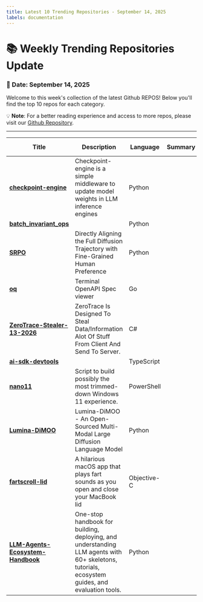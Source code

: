```yaml
---
title: Latest 10 Trending Repositories - September 14, 2025
labels: documentation
---
```

# 📚 Weekly Trending Repositories Update

### 📅 Date: September 14, 2025

Welcome to this week's collection of the latest Github REPOS! Below you'll find the top 10 repos for each category.

💡 **Note**: For a better reading experience and access to more repos, please visit our [Github Repository](https://github.com/marc-ko/daily-trending-repo).

---

| **Title** | **Description** | **Language** | **Summary** | **Tags** | **Stars Count** |
| --- | --- | --- | --- | --- | --- |
| **[checkpoint-engine](https://github.com/MoonshotAI/checkpoint-engine)** | Checkpoint-engine is a simple middleware to update model weights in LLM inference engines | Python |  |  | 595 |
| **[batch_invariant_ops](https://github.com/thinking-machines-lab/batch_invariant_ops)** |  | Python |  |  | 522 |
| **[SRPO](https://github.com/Tencent-Hunyuan/SRPO)** | Directly Aligning the Full Diffusion Trajectory with Fine-Grained Human Preference | Python |  |  | 417 |
| **[oq](https://github.com/plutov/oq)** | Terminal OpenAPI Spec viewer | Go |  |  | 410 |
| **[ZeroTrace-Stealer-13-2026](https://github.com/luis22d/ZeroTrace-Stealer-13-2026)** | ZeroTrace Is Designed To Steal Data/Information Alot Of Stuff From Client And Send To Server. | C# |  | <details><summary>crypt...</summary><p>crypter, crypter-fud, fud-crypter, fud-stealer, panel-stealer, stealer, stealer-files, stealer-fud, stealer-panel, stealing</p></details> | 407 |
| **[ai-sdk-devtools](https://github.com/midday-ai/ai-sdk-devtools)** |  | TypeScript |  |  | 340 |
| **[nano11](https://github.com/ntdevlabs/nano11)** | Script to build possibly the most trimmed-down Windows 11 experience. | PowerShell |  |  | 333 |
| **[Lumina-DiMOO](https://github.com/Alpha-VLLM/Lumina-DiMOO)** | Lumina-DiMOO - An Open-Sourced Multi-Modal Large Diffusion Language Model | Python |  | <details><summary>diffu...</summary><p>diffusion-large-language-model, discrete-diffusion-models, unified-multimodal-understanding-and-generation</p></details> | 288 |
| **[fartscroll-lid](https://github.com/iannuttall/fartscroll-lid)** | A hilarious macOS app that plays fart sounds as you open and close your MacBook lid | Objective-C |  |  | 286 |
| **[LLM-Agents-Ecosystem-Handbook](https://github.com/oxbshw/LLM-Agents-Ecosystem-Handbook)** | One-stop handbook for building, deploying, and understanding LLM agents with 60+ skeletons, tutorials, ecosystem guides, and evaluation tools. | Python |  | <details><summary>ai, a...</summary><p>ai, ai-agent, ai-agents, fine-tuning, finetuning-llms, freamework, llm, llmops, local-development, mcp-server, memory, rag, rag-chatbot, voice-agent</p></details> | 264 |

